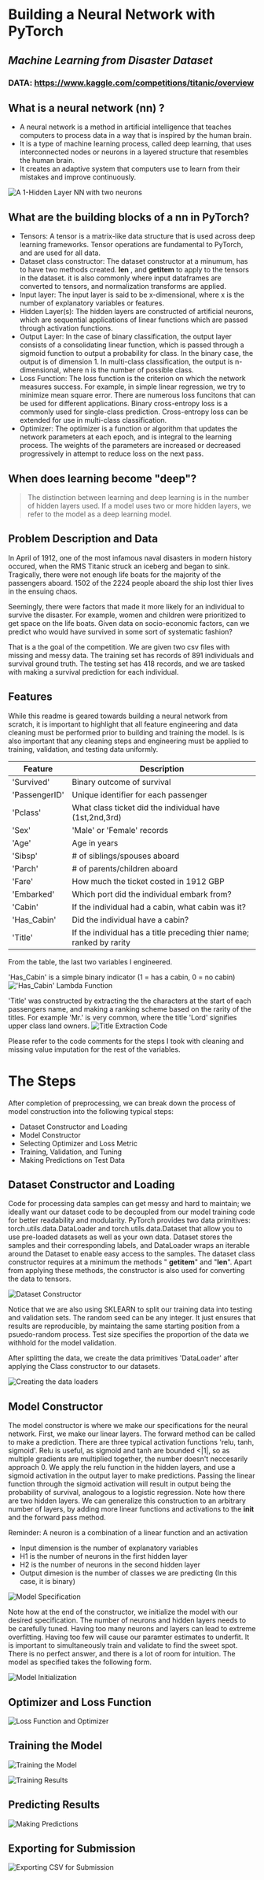 # Building a Neural Network with PyTorch
## _Machine Learning from Disaster Dataset_
### DATA: https://www.kaggle.com/competitions/titanic/overview

## What is a neural network (nn) ?
- A neural network is a method in artificial intelligence that teaches computers to process data in a way that is inspired by the human brain. 
- It is a type of machine learning process, called deep learning, that uses interconnected nodes or neurons in a layered structure that resembles the human brain. 
- It creates an adaptive system that computers use to learn from their mistakes and improve continuously.

![A 1-Hidden Layer NN with two neurons](Images/Fig1.png)

## What are the building blocks of a nn in PyTorch?
- Tensors: A tensor is a matrix-like data structure that is used across deep learning frameworks. Tensor operations are fundamental to PyTorch, and are used for all data.
- Dataset class constructor: The dataset constructor at a minumum, has to have two methods created. __len__ , and __getitem__ to apply to the tensors in the dataset. 
    it is also commonly where input dataframes are converted to tensors, and normalization transforms are applied.
- Input layer: The input layer is said to be x-dimensional, where x is the number of explanatory variables or features.
- Hidden Layer(s): The hidden layers are constructed of artificial neurons, which are sequential applications of linear functions which are passed through activation functions.
- Output Layer: In the case of binary classification, the output layer consists of a consolidating linear function, which is passed through a sigmoid function to output a probability for class. In the binary case, the output is of dimension 1. In multi-class classification, the output is n-dimensional, where n is the number of possible class.
- Loss Function: The loss function is the criterion on which the network measures success. For example, in simple linear regression, we try to minimize mean square error. There are numerous loss funcitons that can be used for different applications. Binary cross-entropy loss is a commonly used for single-class prediction. Cross-entropy loss can be extended for use in multi-class classification.
- Optimizer: The optimizer is a function or algorithm that updates the network parameters at each epoch, and is integral to the learning process. The weights of the parameters are increased or decreased progressively in attempt to reduce loss on the next pass.

## When does learning become "deep"?
> The distinction between learning 
> and deep learning is in the number of 
> hidden layers used. If a model uses
> two or more hidden layers, we refer
> to the model as a deep learning model.

## Problem Description and Data
In April of 1912, one of the most infamous naval disasters in modern history occured, when the RMS Titanic struck an iceberg and began to sink. Tragically, there were not enough life boats for the majority of the passengers aboard. 1502 of the 2224 people aboard the ship lost thier lives in the ensuing chaos. 

Seemingly, there were factors that made it more likely for an individual to survive the disaster. For example, women and children were prioritized to get space on the life boats. Given data on socio-economic factors, can we predict who would have survived in some sort of systematic fashion?

That is a the goal of the competition. We are given two csv files with missing and messy data. The training set has records of 891 individuals and survival ground truth. The testing set has 418 records, and we are tasked with making a survival prediction for each individual.

## Features

While this readme is geared towards building a neural network from scratch, it is important to highlight that all feature engineering and data cleaning must be performed prior to building and training the model. Is is also important that any cleaning steps and engineering must be applied to training, validation, and testing data uniformly.

| Feature | Description |
| ------ | ------ |
| 'Survived' | Binary outcome of survival |
| 'PassengerID' | Unique identifier for each passenger |
| 'Pclass' | What class ticket did the individual have (1st,2nd,3rd)|
| 'Sex' | 'Male' or 'Female' records |
| 'Age' | Age in years|
| 'Sibsp' | # of siblings/spouses aboard |
| 'Parch' | # of parents/children aboard |
| 'Fare' | How much the ticket costed in 1912 GBP |
| 'Embarked' | Which port did the individual embark from? |
| 'Cabin' | If the individual had a cabin, what cabin was it? |
| 'Has_Cabin' | Did the individual have a cabin? |
| 'Title' | If the individual has a title preceding thier name; ranked by rarity |

From the table, the last two variables I engineered. 

'Has_Cabin' is a simple binary indicator (1 = has a cabin, 0 = no cabin)
!['Has_Cabin' Lambda Function](Images/code2.png)

'Title' was constructed by extracting the the characters at the start of each passengers name, and making a ranking scheme based on the rarity of the titles.
For example 'Mr.' is very common, where the title 'Lord' signifies upper class land owners.
![Title Extraction Code](Images/code1.png)

Please refer to the code comments for the steps I took with cleaning and missing value imputation for the rest of the variables.

# The Steps 
After completion of preprocessing, we can break down the process of model construction into the following typical steps:
- Dataset Constructor and Loading
- Model Constructor
- Selecting Optimizer and Loss Metric
- Training, Validation, and Tuning
- Making Predictions on Test Data

## Dataset Constructor and Loading

Code for processing data samples can get messy and hard to maintain; we ideally want our dataset code to be decoupled from our model training code for better readability and modularity. PyTorch provides two data primitives: torch.utils.data.DataLoader and torch.utils.data.Dataset that allow you to use pre-loaded datasets as well as your own data. Dataset stores the samples and their corresponding labels, and DataLoader wraps an iterable around the Dataset to enable easy access to the samples. The dataset class constructor requires at a minimum the methods " __getitem__" and "__len__". Apart from applying these methods, the constructor is also used for converting the data to tensors.

![Dataset Constructor](Images/code3.png)

Notice that we are also using SKLEARN to split our training data into testing and validation sets. The random seed can be any integer. It just ensures that results are reproducible, by maintaing the same starting position from a psuedo-random process. Test size specifies the proportion of the data we withhold for the model validation.

After splitting the data, we create the data primitives 'DataLoader' after applying the Class constructor to our datasets.

![Creating the data loaders](Images/code5.png)

## Model Constructor
The model constructor is where we make our specifications for the neural network. First, we make our linear layers. The forward method can be called to make a prediction. There are three typical activation functions 'relu, tanh, sigmoid'. Relu is useful, as sigmoid and tanh are bounded <|1|, so as multiple gradients are multiplied together, the number doesn't neccesarily approach 0. We apply the relu function in the hidden layers, and use a sigmoid activation in the output layer to make predictions. Passing the linear function through the sigmoid activation will result in output being the probability of survival, analogous to a logistic regression. Note how there are two hidden layers. We can generalize this construction to an arbitrary number of layers, by adding more linear functions and activations to the __init__ and the forward pass method. 

Reminder: A neuron is a combination of a linear function and an activation
- Input dimension is the number of explanatory variables
- H1 is the number of neurons in the first hidden layer
- H2 is the number of neurons in the second hidden layer
- Output dimesion is the number of classes we are predicting (In this case, it is binary)

![Model Specification](Images/code4.png)

Note how at the end of the constructor, we initialize the model with our desired specification. The number of neurons and hidden layers needs to be carefully tuned. Having too many neurons and layers can lead to extreme overfitting. Having too few will cause our paramter estimates to underfit. It is important to simultaneously train and validate to find the sweet spot. There is no perfect answer, and there is a lot of room for intuition. The model as specified takes the following form.

![Model Initialization](Images/Fig3.png)

## Optimizer and Loss Function
![Loss Function and Optimizer](Images/code6.png)

## Training the Model
![Training the Model](Images/code7.png)

![Training Results](Images/Fig2.png)

## Predicting Results
![Making Predictions](Images/code8.png)

## Exporting for Submission
![Exporting CSV for Submission](Images/code9.png)